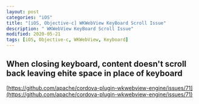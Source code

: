 ```yaml
---
layout: post
categories: "iOS"
title: "[iOS, Objective-c] WKWebView KeyBoard Scroll Issue"
description: " WKWebView KeyBoard Scroll Issue"
modified: 2020-05-21
tags: [iOS, Objective-c, WKWebView, Keyboard]
---
```


## When closing keyboard, content doesn't scroll back leaving ehite space in place of keyboard
[https://github.com/apache/cordova-plugin-wkwebview-engine/issues/71](https://github.com/apache/cordova-plugin-wkwebview-engine/issues/71)
